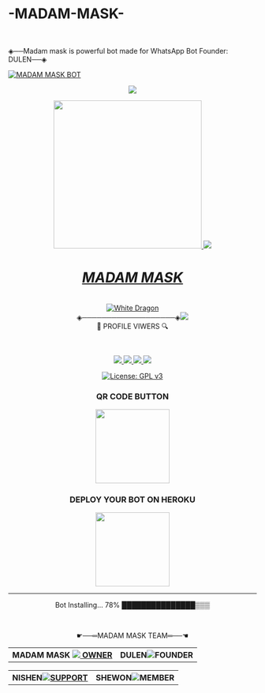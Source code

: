 # -MADAM-MASK-
<br>

◈──Madam mask is powerful bot made for WhatsApp Bot Founder: DULEN──◈
<br>

<a href="https://github.com/DULEYAOFFICIAL/-MADAM-MASK-">![MADAM MASK BOT](https://img.shields.io/badge/MADAM%20MASK-Bot-52b5f7?style=for-the-badge&logo=discord%20alexa&logowhite=white)
<div align="center">  
<img src= "https://camo.githubusercontent.com/71b837571c48af3aa60a73dbc9d5936aa359d78efbfa8a6743cbbbc16b80ef4d/68747470733a2f2f63646e2e646973636f72646170702e636f6d2f6174746163686d656e74732f3830353930323039333930363630383138362f3830353931333937323533353539303932322f74656e6f722e676966"/>
</p>
<div align="center">
  <img src="https://i.ibb.co/qjYCdCb/20220218-091104.jpg" width="300" height="300">  
<img src= "https://camo.githubusercontent.com/71b837571c48af3aa60a73dbc9d5936aa359d78efbfa8a6743cbbbc16b80ef4d/68747470733a2f2f63646e2e646973636f72646170702e636f6d2f6174746163686d656e74732f3830353930323039333930363630383138362f3830353931333937323533353539303932322f74656e6f722e676966"/>
</p> 
 <h1><b><i>MADAM MASK</i></b></h1>

<br>
<img title="White Dragon" src="https://img.shields.io/badge/☛ BUILD BY DULEN ☚-dqz/JulieMwol?color=black&style=for-the-badge&logo=github"></a>
<br><div algin="center">◈───────────────────◈<img src=
      "https://profile-counter.glitch.me/-MADAM-MASK-/count.svg" /><br> 🔎 PROFILE VIWERS 🔍</div>
<p align="center">
<br>
<div align="center">
<a href="http://wa.me//94785352921"><img src="https://img.shields.io/badge/OWNER-WhatsApp-green">
<a href="https://t.me/dulensathsara"><img src="https://img.shields.io/badge/OWNER-Telegram-blue">
<a href="https://vt.tiktok.com/ZSeoDyJKp/"><img src="https://img.shields.io/badge/OWNER-TIK TOK-pink">
<a href="https://github.com/DULEYAOFFICIAL/-MADAM-MASK-/issues?q=is%3Aopen+is%3Aissue"><img src="https://img.shields.io/github/issues/DULEYAOFFICIAL/-MADAM-MASK-.svg">

[![License: GPL v3](https://img.shields.io/badge/License-GPLv3-blue.svg)](https://www.gnu.org/licenses/gpl-3.0)
 
 
### QR CODE BUTTON
<div align="center"><a href="https://replit.com/@dulensathsara/MADAM-MASK-QR-CODE-1?v=1">    <img src="https://i.ibb.co/c3RBmPG/20220219-221409.jpg" width="150" ></a></div>


### <b>DEPLOY YOUR BOT ON HEROKU</b>
<a href="https://heroku.com/deploy?template=https://github.com/DULEYAOFFICIAL/-MADAM-MASK-"><img src="https://i.ibb.co/D4XTPbM/heroku.png" width="150" ></a></div>

----

  
 

Bot Installing... 78%
███████████████▒▒▒

<br>
     
☛──═MADAM MASK TEAM═──☚                
<table><tr><th>MADAM MASK <a href="https://github.com/DULEYAOFFICIAL"><img src="https://i.ibb.co/qWwHM89/IMG-20220216-203901-141.jpg"> OWNER</a></div></th><th>DULEN<img src="https://i.ibb.co/f46K8NZ/20220302-105512.jpg">FOUNDER </th></tr><table><tr><th>NISHEN<a href="https://github.com/NishNishendanidu"><img src="https://i.ibb.co/gzJdhFd/IMG-20220310-WA0012.jpg">SUPPORT</th><th>SHEWON<img src="https://i.ibb.co/vvB7w8J/IMG-20220310-WA0054.jpg">MEMBER</table></th></tr>

